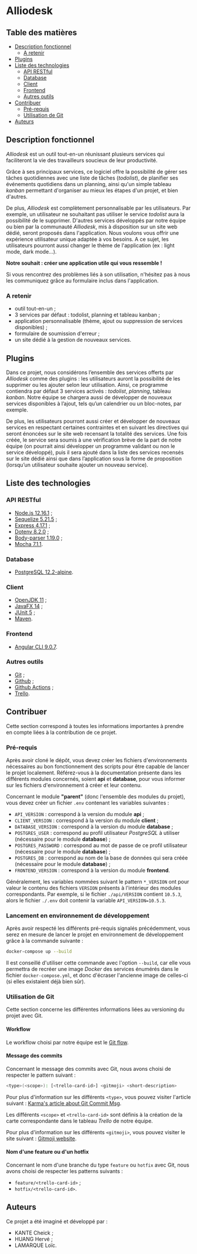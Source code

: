 # Alliodesk


## Table des matières

- [Description fonctionnel](#description-fonctionnel)
    - [A retenir](#a-retenir)
- [Plugins](#plugins)
- [Liste des technologies](#liste-des-technologies)
    - [API RESTful](#api-restful)
    - [Database](#database)
    - [Client](#client)
    - [Frontend](#frontend)
    - [Autres outils](#autres-outils)
- [Contribuer](#contribuer)
    - [Pré-requis](#pré-requis)
    - [Utilisation de Git](#utilisation-de-git)
- [Auteurs](#auteurs)


## Description fonctionnel

*Alliodesk* est un outil tout-en-un réunissant plusieurs services qui faciliteront
la vie des travailleurs soucieux de leur productivité.

Grâce à ses principaux services, ce logiciel offre la possibilité de gérer ses
tâches quotidiennes avec une liste de tâches (*todolist*), de planifier ses événements
quotidiens dans un planning, ainsi qu'un simple tableau *kanban* permettant
d'organiser au mieux les étapes d'un projet, et bien d'autres.

De plus, *Alliodesk* est complètement personnalisable par les utilisateurs. 
Par exemple, un utilisateur ne souhaitant pas utiliser le service *todolist* aura 
la possibilité de le supprimer. 
D'autres services développés par notre équipe ou bien par la communauté *Alliodesk*, 
mis à disposition sur un site web dédié, seront proposés dans l'application. 
Nous voulons vous offrir une expérience utilisateur unique adaptée 
à vos besoins. 
A ce sujet, les utilisateurs pourront aussi changer le thème de l'application 
(ex : light mode, dark mode...).

**Notre souhait : créer une application utile qui vous ressemble !**

Si vous rencontrez des problèmes liés à son utilisation, n'hésitez pas à nous 
les communiquez grâce au formulaire inclus dans l'application.


### A retenir

- outil tout-en-un ;
- 3 services par défaut : todolist, planning et tableau kanban ;
- application personnalisable (thème, ajout ou suppression de services disponibles) ;
- formulaire de soumission d'erreur ;
- un site dédié à la gestion de nouveaux services.


## Plugins

Dans ce projet, nous considérons l’ensemble des services offerts par *Alliodesk* comme 
des plugins : les utilisateurs auront la possibilité de les supprimer ou les ajouter 
selon leur utilisation. Ainsi, ce programme contiendra par défaut 3 services activés : 
*todolist*, *planning*, tableau *kanban*. 
Notre équipe se chargera aussi de développer de nouveaux services disponibles à l’ajout, 
tels qu’un calendrier ou un bloc-notes, par exemple.

De plus, les utilisateurs pourront aussi créer et développer de nouveaux services en 
respectant certaines contraintes et en suivant les directives qui seront énoncées sur 
le site web recensant la totalité des services. 
Une fois créée, le service sera soumis à une vérification brève de la part de notre 
équipe (on pourrait ainsi développer un programme validant ou non le service développé), 
puis il sera ajouté dans la liste des services recensés sur le site dédié ainsi que 
dans l’application sous la forme de proposition (lorsqu’un utilisateur souhaite ajouter 
un nouveau service).


## Liste des technologies


### API RESTful

- [Node.js 12.16.1](https://nodejs.org/en/) ;
- [Sequelize 5.21.5](https://www.npmjs.com/package/sequelize/v/5.21.5) ;
- [Express 4.17.1](https://www.npmjs.com/package/express/v/4.17.1) ;
- [Dotenv 8.2.0](https://www.npmjs.com/package/dotenv/v/8.2.0) ;
- [Body-parser 1.19.0](https://www.npmjs.com/package/body-parser/v/1.19.0) ;
- [Mocha 7.1.1](https://www.npmjs.com/package/mocha/v/7.1.1).


### Database

- [PostgreSQL 12.2-alpine](https://hub.docker.com/_/postgres).


### Client

- [OpenJDK 11](https://adoptopenjdk.net/?variant=openjdk11&jvmVariant=hotspot) ;
- [JavaFX 14](https://openjfx.io/) ;
- [JUnit 5](https://junit.org/junit5/) ;
- [Maven](https://maven.apache.org/).


### Frontend

- [Angular CLI 9.0.7](https://www.npmjs.com/package/@angular/cli/v/9.0.7).


### Autres outils

- [Git](https://git-scm.com/) ;
- [Github](https://github.com/) ;
- [Github Actions](https://github.com/features/actions) ;
- [Trello](https://trello.com/fr).


## Contribuer

Cette section correspond à toutes les informations importantes à prendre en
compte liées à la contribution de ce projet.


### Pré-requis

Après avoir cloné le dépôt, vous devez créer les fichiers d'environnements nécessaires 
au bon fonctionnement des scripts pour être capable de lancer le projet localement.
Référez-vous à la documentation présente dans les différents modules concernés, soient
**api** et **database**, pour vous informer sur les fichiers d'environnement à créer
et leur contenu.

Concernant le module **"parent"** (donc l'ensemble des modules du projet), vous devez
créer un fichier `.env` contenant les variables suivantes :
- `API_VERSION` : correspond à la version du module **api** ;
- `CLIENT_VERSION` : correspond à la version du module **client** ;
- `DATABASE_VERSION` : correspond à la version du module **database** ;
- `POSTGRES_USER` : correspond au profil utilisateur *PostgreSQL* à utiliser (nécessaire 
pour le module **database**) ;
- `POSTGRES_PASSWORD` : correspond au mot de passe de ce profil utilisateur (nécessaire 
pour le module **database**) ;
- `POSTGRES_DB` : correspond au nom de la base de données qui sera créée (nécessaire 
pour le module **database**) ;
- `FRONTEND_VERSION` : correspond à la version du module **frontend**.

Généralement, les variables nommées suivant le pattern `*_VERSION` ont pour valeur le
contenu des fichiers `VERSION` présents à l'intérieur des modules correspondants.
Par exemple, si le fichier `./api/VERSION` contient `10.5.3`, alors le fichier
`./.env` doit contenir la variable `API_VERSION=10.5.3`.


### Lancement en environnement de développement

Après avoir respecté les différents pré-requis signalés précédemment, vous serez en mesure
de lancer le projet en environnement de développement grâce à la commande suivante :
```bash
docker-compose up --build
```

Il est conseillé d'utiliser cette commande avec l'option `--build`, car elle vous permettra
de recréer une image *Docker* des services énumérés dans le fichier `docker-compose.yml`,
et donc d'écraser l'ancienne image de celles-ci (si elles existaient déjà bien sûr).


### Utilisation de Git

Cette section concerne les différentes informations liées au versioning du projet
avec Git.


#### Workflow

Le workflow choisi par notre équipe est le 
[Git flow](https://nvie.com/posts/a-successful-git-branching-model/).


#### Message des commits

Concernant le message des commits avec Git, nous avons choisi de respecter
le pattern suivant :

```bash
<type>(<scope>): [<trello-card-id>] <gitmoji> <short-description>
```

Pour plus d'information sur les différents `<type>`,
vous pouvez visiter l'article suivant : 
[Karma's article about Git Commit Msg](http://karma-runner.github.io/4.0/dev/git-commit-msg.html).

Les différents `<scope>` et `<trello-card-id>` sont définis à la création de la carte
correspondante dans le tableau *Trello* de notre équipe.

Pour plus d'information sur les différents `<gitmoji>`,
vous pouvez visiter le site suivant : 
[Gitmoji website](https://gitmoji.carloscuesta.me/).


#### Nom d'une feature ou d'un hotfix

Concernant le nom d'une branche du type `feature` ou `hotfix` avec Git, nous avons
choisi de respecter les patterns suivants :
- `feature/<trello-card-id>` ;
- `hotfix/<trello-card-id>`.


## Auteurs

Ce projet a été imaginé et développé par :
- KANTE Cheick ;
- HUANG Hervé ;
- LAMARQUE Loïc.

